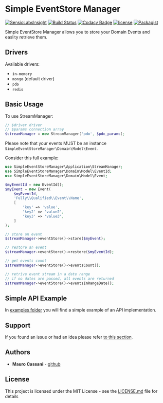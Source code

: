 # Simple EventStore Manager

[![SensioLabsInsight](https://insight.sensiolabs.com/projects/5bf086af-e45e-48f6-98dd-b7d5ea074130/mini.png)](https://insight.sensiolabs.com/projects/5bf086af-e45e-48f6-98dd-b7d5ea074130)
[![Build Status](https://travis-ci.org/mauretto78/simple-event-store-manager.svg?branch=master)](https://travis-ci.org/mauretto78/simple-event-store-manager)
[![Codacy Badge](https://api.codacy.com/project/badge/Grade/ad9fb8b8c1304a149a8507926a03d44b)](https://www.codacy.com/app/mauretto78/simple-event-store-manager?utm_source=github.com&amp;utm_medium=referral&amp;utm_content=mauretto78/simple-event-store-manager&amp;utm_campaign=Badge_Grade)
[![license](https://img.shields.io/github/license/mauretto78/simple-event-store-manager.svg)]()
[![Packagist](https://img.shields.io/packagist/v/mauretto78/simple-event-store-manager.svg)]()

Simple EventStore Manager allows you to store your Domain Events and easlity retrieve them.

## Drivers

Avaliable drivers:

* `in-memory` 
* `mongo` (default driver) 
* `pdo` 
* `redis` 

## Basic Usage

To use StreamManager:

```php
// $driver driver
// $params connection array
$streamManager = new StreamManager('pdo', $pdo_params);

```

Please note that your events MUST be an instance `SimpleEventStoreManager\Domain\Model\Event`.

Consider this full example:

```php
use SimpleEventStoreManager\Application\StreamManager;
use SimpleEventStoreManager\Domain\Model\EventId;
use SimpleEventStoreManager\Domain\Model\Event;

$myEventId = new EventId();
$myEvent = new Event(
    $myEventId,
    'Fully\\Qualified\\Event\\Name',
    [
        'key' => 'value',
        'key2' => 'value2',
        'key3' => 'value3',
    ]
);

// store an event
$streamManager->eventStore()->store($myEvent);

// restore an event
$streamManager->eventStore()->restore($myEventId);

// get events count
$streamManager->eventStore()->eventsCount();

// retrive event stream in a date range
// if no dates are passed, all events are returned
$streamManager->eventStore()->eventsInRangeDate();

```

## Simple API Example

In [examples folder](https://github.com/mauretto78/simple-event-store-manager/tree/master/examples) you will find a simple example of an API implementation.

## Support

If you found an issue or had an idea please refer [to this section](https://github.com/mauretto78/simple-event-store-manager/issues).

## Authors

* **Mauro Cassani** - [github](https://github.com/mauretto78)

## License

This project is licensed under the MIT License - see the [LICENSE.md](LICENSE.md) file for details
